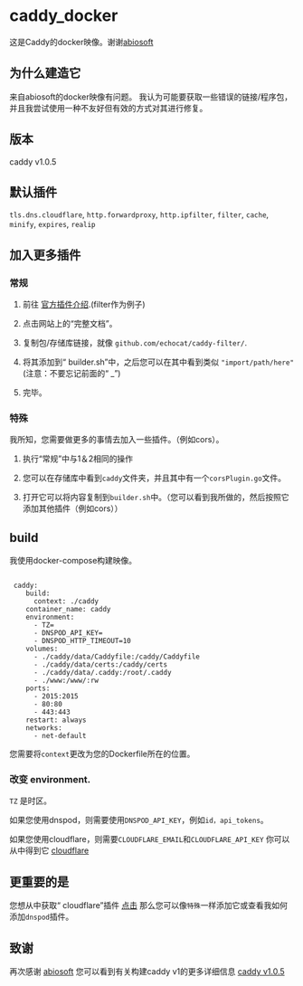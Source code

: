 # caddy_docker

这是Caddy的docker映像。谢谢[abiosoft](https://github.com/abiosoft/caddy-docker)

## 为什么建造它

来自abiosoft的docker映像有问题。
我认为可能要获取一些错误的链接/程序包，并且我尝试使用一种不友好但有效的方式对其进行修复。

## 版本

caddy v1.0.5

## 默认插件

`tls.dns.cloudflare`, `http.forwardproxy`, `http.ipfilter`, `filter`, `cache`, `minify`, `expires`, `realip`

## 加入更多插件

### 常规

1. 前往 [官方插件介绍](https://caddyserver.com/v1/docs/http.filter).(filter作为例子)

2. 点击网站上的“完整文档”。

3. 复制包/存储库链接，就像 ```github.com/echocat/caddy-filter/```.

4. 将其添加到“ builder.sh”中，之后您可以在其中看到类似 ```"import/path/here"```
(注意：不要忘记前面的“ _”)

5. 完毕。

### 特殊

我所知，您需要做更多的事情去加入一些插件。（例​​如cors）。

1. 执行“常规”中与1＆2相同的操作

2. 您可以在存储库中看到```caddy```文件夹，并且其中有一个```corsPlugin.go```文件。

3. 打开它可以将内容复制到```builder.sh```中。（您可以看到我所做的，然后按照它添加其他插件（例如cors））

## build

我使用docker-compose构建映像。

```docker

 caddy:
    build:
      context: ./caddy
    container_name: caddy
    environment:
      - TZ=
      - DNSPOD_API_KEY=
      - DNSPOD_HTTP_TIMEOUT=10
    volumes:
      - ./caddy/data/Caddyfile:/caddy/Caddyfile
      - ./caddy/data/certs:/caddy/certs
      - ./caddy/data/.caddy:/root/.caddy
      - ./www:/www/:rw
    ports:
      - 2015:2015
      - 80:80
      - 443:443
    restart: always
    networks:
      - net-default

```

您需要将```context```更改为您的Dockerfile所在的位置。

### 改变 environment.

```TZ``` 是时区。

如果您使用dnspod，则需要使用```DNSPOD_API_KEY```，例如```id，api_tokens```。

如果您使用cloudflare，则需要```CLOUDFLARE_EMAIL```和```CLOUDFLARE_API_KEY```
你可以从中得到它 [cloudflare]( https://dash.cloudflare.com/profile/api-tokens)

## 更重要的是

您想从中获取“ cloudflare”插件 [点击](https://github.com/caddyserver/dnsproviders/blob/master/cloudflare/cloudflare.go)
那么您可以像```特殊```一样添加它或查看我如何添加```dnspod```插件。

## 致谢

再次感谢 [abiosoft](https://github.com/abiosoft/caddy-docker) 
您可以看到有关构建caddy v1的更多详细信息 [caddy v1.0.5](https://github.com/caddyserver/caddy/tree/v1.0.5)
